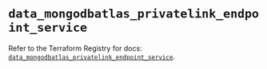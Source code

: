 # `data_mongodbatlas_privatelink_endpoint_service`

Refer to the Terraform Registry for docs: [`data_mongodbatlas_privatelink_endpoint_service`](https://registry.terraform.io/providers/mongodb/mongodbatlas/1.17.1/docs/data-sources/privatelink_endpoint_service).
